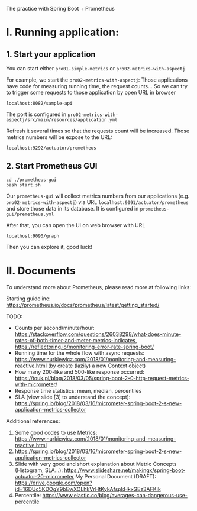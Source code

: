 The practice with Spring Boot + Prometheus

# I. Running application:

## 1. Start your application
You can start either `pro01-simple-metrics` or `pro02-metrics-with-aspectj`

For example, we start the `pro02-metrics-with-aspectj`:
Those applications have code for measuring running time, the request counts...
So we can try to trigger some requests to those application by open URL in browser
``` 
localhost:8082/sample-api
``` 
The port is configured in `pro02-metrics-with-aspectj/src/main/resources/application.yml`

Refresh it several times so that the requests count will be increased.
Those metrics numbers will be expose to the URL:
```
localhost:9292/actuator/prometheus
``` 

## 2. Start Prometheus GUI
```
cd ./prometheus-gui
bash start.sh
```

Our `prometheus-gui` will collect metrics numbers from our applications (e.g. `pro02-metrics-with-aspectj`) via URL `localhost:9091/actuator/prometheus` 
and store those data in its database. It is configured in `prometheus-gui/premetheus.yml`

After that, you can open the UI on web browser with URL
```
localhost:9090/graph 
```

Then you can explore it, good luck!

# II. Documents
To understand more about Prometheus, please read more at following links:

Starting guideline: https://prometheus.io/docs/prometheus/latest/getting_started/

TODO:
+ Counts per second/minute/hour: https://stackoverflow.com/questions/26038298/what-does-minute-rates-of-both-timer-and-meter-metrics-indicates, https://reflectoring.io/monitoring-error-rate-spring-boot/
+ Running time for the whole flow with async requests: https://www.nurkiewicz.com/2018/01/monitoring-and-measuring-reactive.html (by create (lazily) a new Context object)
+ How many 200-like and 500-like response occurred: https://touk.pl/blog/2018/03/05/spring-boot-2-0-http-request-metrics-with-micrometer/
+ Response time statistics: mean, median, percentiles
+ SLA (view slide [3] to understand the concept): https://spring.io/blog/2018/03/16/micrometer-spring-boot-2-s-new-application-metrics-collector

Additional references:
   1. Some good codes to use Metrics: https://www.nurkiewicz.com/2018/01/monitoring-and-measuring-reactive.html
   2. https://spring.io/blog/2018/03/16/micrometer-spring-boot-2-s-new-application-metrics-collector
   3. Slide with very good and short explanation about Metric Concepts (Histogram, SLA...): https://www.slideshare.net/makingx/spring-boot-actuator-20-micrometer 
My Personal Document (DRAFT): https://drive.google.com/open?id=16DUc5KDOgY9bEwXOLhkVrHtKykAfspkHkxGEz3AFKik
   4. Percentile: https://www.elastic.co/blog/averages-can-dangerous-use-percentile
